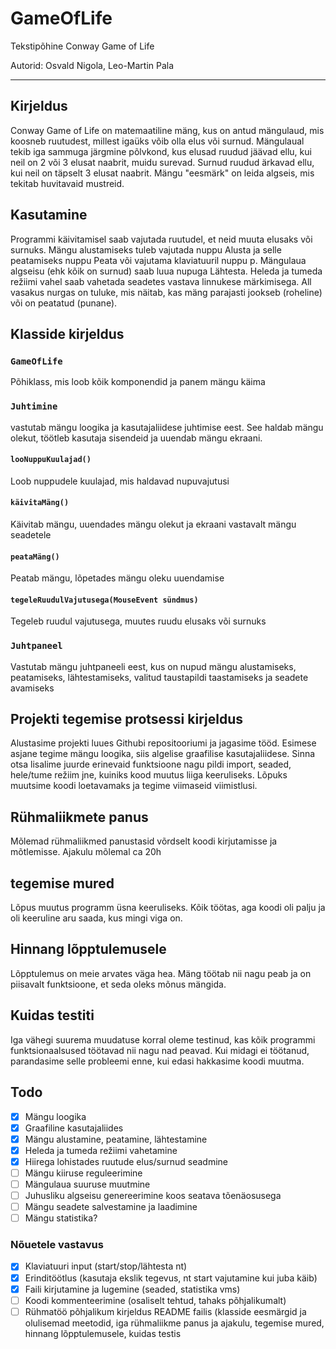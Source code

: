 # GameOfLife

Tekstipõhine Conway Game of Life

Autorid: Osvald Nigola, Leo-Martin Pala

---

## Kirjeldus

Conway Game of Life on matemaatiline mäng, kus on antud mängulaud, mis koosneb ruutudest, 
millest igaüks võib olla elus või surnud. Mängulaual tekib iga sammuga järgmine põlvkond, 
kus elusad ruudud jäävad ellu, kui neil on 2 või 3 elusat naabrit, muidu surevad. 
Surnud ruudud ärkavad ellu, kui neil on täpselt 3 elusat naabrit. 
Mängu "eesmärk" on leida algseis, mis tekitab huvitavaid mustreid.

## Kasutamine

Programmi käivitamisel saab vajutada ruutudel, et neid muuta elusaks või surnuks.
Mängu alustamiseks tuleb vajutada nuppu Alusta ja selle peatamiseks nuppu Peata või vajutama klaviatuuril nuppu p.
Mängulaua algseisu (ehk kõik on surnud) saab luua nupuga Lähtesta.
Heleda ja tumeda režiimi vahel saab vahetada seadetes vastava linnukese märkimisega.
All vasakus nurgas on tuluke, mis näitab, kas mäng parajasti jookseb (roheline) või on peatatud (punane).

## Klasside kirjeldus

### `GameOfLife`
Põhiklass, mis loob kõik komponendid ja panem mängu käima

### `Juhtimine`
vastutab mängu loogika ja kasutajaliidese juhtimise eest. See haldab mängu olekut, töötleb kasutaja sisendeid ja uuendab mängu ekraani.

#### `looNuppuKuulajad()`
Loob nuppudele kuulajad, mis haldavad nupuvajutusi

####  `käivitaMäng()`
Käivitab mängu, uuendades mängu olekut ja ekraani vastavalt mängu seadetele

#### `peataMäng()`
Peatab mängu, lõpetades mängu oleku uuendamise

#### `tegeleRuudulVajutusega(MouseEvent sündmus)`
Tegeleb ruudul vajutusega, muutes ruudu elusaks või surnuks

### `Juhtpaneel`
Vastutab mängu juhtpaneeli eest, kus on nupud mängu alustamiseks, peatamiseks, lähtestamiseks, valitud taustapildi taastamiseks ja seadete avamiseks


## Projekti tegemise protsessi kirjeldus
Alustasime projekti luues Githubi repositooriumi ja jagasime tööd. Esimese asjane tegime mängu loogika, siis algelise graafilise kasutajaliidese.
Sinna otsa lisalime juurde erinevaid funktsioone nagu pildi import, seaded, hele/tume režiim jne, kuiniks kood muutus liiga keeruliseks. 
Lõpuks muutsime koodi loetavamaks ja tegime viimaseid viimistlusi.

## Rühmaliikmete panus
Mõlemad rühmaliikmed panustasid võrdselt koodi kirjutamisse ja mõtlemisse.
Ajakulu mõlemal ca 20h

## tegemise mured
Lõpus muutus programm üsna keeruliseks. Kõik töötas, aga koodi oli palju ja oli keeruline aru saada, kus mingi viga on. 

## Hinnang lõpptulemusele
Lõpptulemus on meie arvates väga hea. Mäng töötab nii nagu peab ja on piisavalt funktsioone, et seda oleks mõnus mängida.

## Kuidas testiti
Iga vähegi suurema muudatuse korral oleme testinud, kas kõik programmi funktsionaalsused töötavad nii nagu nad peavad. Kui midagi ei töötanud, parandasime selle probleemi enne, kui edasi hakkasime koodi muutma.

## Todo

- [x] Mängu loogika
- [x] Graafiline kasutajaliides
- [x] Mängu alustamine, peatamine, lähtestamine
- [x] Heleda ja tumeda režiimi vahetamine
- [x] Hiirega lohistades ruutude elus/surnud seadmine
- [ ] Mängu kiiruse reguleerimine
- [ ] Mängulaua suuruse muutmine
- [ ] Juhusliku algseisu genereerimine koos seatava tõenäosusega
- [ ] Mängu seadete salvestamine ja laadimine
- [ ] Mängu statistika?

### Nõuetele vastavus
- [x] Klaviatuuri input (start/stop/lähtesta nt)
- [x] Erinditöötlus (kasutaja ekslik tegevus, nt start vajutamine kui juba käib)
- [x] Faili kirjutamine ja lugemine (seaded, statistika vms)
- [ ] Koodi kommenteerimine (osaliselt tehtud, tahaks põhjalikumalt)
- [ ] Rühmatöö põhjalikum kirjeldus README failis (klasside eesmärgid ja olulisemad meetodid, iga rühmaliikme panus ja ajakulu, tegemise mured, hinnang lõpptulemusele, kuidas testis
